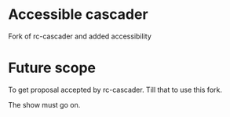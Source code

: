 # Accessible cascader
Fork of rc-cascader and added accessibility

# Future scope
To get proposal accepted by rc-cascader.
Till that to use this fork.

The show must go on.